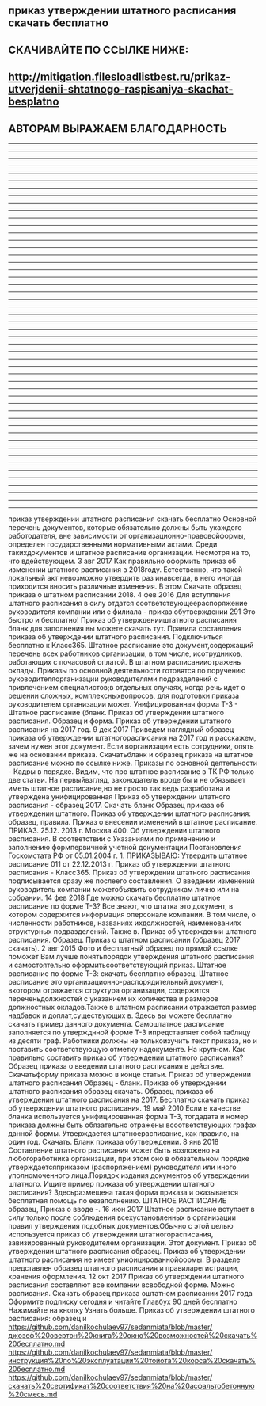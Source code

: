 приказ утверждении штатного расписания скачать бесплатно
--------------------------------------------------
СКАЧИВАЙТЕ ПО ССЫЛКЕ НИЖЕ:
--------------------------------------------------
http://mitigation.filesloadlistbest.ru/prikaz-utverjdenii-shtatnogo-raspisaniya-skachat-besplatno
--------------------------------------------------
АВТОРАМ ВЫРАЖАЕМ БЛАГОДАРНОСТЬ
--------------------------------------------------
--------------------------------------------------
--------------------------------------------------
--------------------------------------------------
--------------------------------------------------
--------------------------------------------------
--------------------------------------------------
--------------------------------------------------
--------------------------------------------------
--------------------------------------------------
--------------------------------------------------
--------------------------------------------------
--------------------------------------------------
--------------------------------------------------
--------------------------------------------------
--------------------------------------------------
--------------------------------------------------
--------------------------------------------------
--------------------------------------------------
--------------------------------------------------
--------------------------------------------------
--------------------------------------------------
--------------------------------------------------
--------------------------------------------------
--------------------------------------------------
--------------------------------------------------
--------------------------------------------------
--------------------------------------------------
--------------------------------------------------
--------------------------------------------------
--------------------------------------------------
--------------------------------------------------
--------------------------------------------------
--------------------------------------------------
--------------------------------------------------
--------------------------------------------------
--------------------------------------------------
--------------------------------------------------
--------------------------------------------------
--------------------------------------------------
--------------------------------------------------
--------------------------------------------------
--------------------------------------------------
--------------------------------------------------
--------------------------------------------------
--------------------------------------------------
--------------------------------------------------
--------------------------------------------------
--------------------------------------------------
--------------------------------------------------
--------------------------------------------------
приказ утверждении штатного расписания скачать бесплатно Основной перечень документов, которые обязательно должны быть укаждого работодателя, вне зависимости от организационно-правовойформы, определен государственными нормативными актами. Среди такихдокументов и штатное расписание организации. Несмотря на то, что вдействующем. 3 авг 2017  Как правильно оформить приказ об изменении штатного расписания в 2018году.  Естественно, что такой локальный акт невозможно утвердить раз инавсегда, в него иногда приходится вносить различные изменения. В этом Скачать образец приказа о штатном расписании  2018. 4 фев 2016  Для вступления штатного расписания в силу отдатся соответствующеераспоряжение руководителя компании или е филиала - приказ обутверждении  291 Это быстро и бесплатно!  Приказ об утвержденииштатного расписания  бланк для заполнения вы можете скачать тут. Правила составления приказа об утверждении штатного расписания. Подключиться бесплатно к Класс365. Штатное расписание  это документ,содержащий перечень всех работников организации, в том числе, исотрудников, работающих с почасовой оплатой. В штатном расписанииотражены оклады. Приказы по основной деятельности готовятся по поручению руководителяорганизации руководителями подразделений с привлечением специалистов;в отдельных случаях, когда речь идет о решении сложных, комплексныхвопросов, для подготовки приказа руководителем организации может. Унифицированная форма  Т-3 - Штатное расписание (бланк. Приказ об утверждении штатного расписания. Образец и форма. Приказ об утверждении штатного расписания на 2017 год. 9 дек 2017  Приведем наглядный образец приказа об утверждении штатногорасписания на 2017 год и расскажем, зачем нужен этот документ. Если ворганизации есть сотрудники,  опять же на основании приказа. Скачатьбланк и образец приказа на штатное расписание можно по ссылке ниже. Приказы по основной деятельности - Кадры в порядке. Видим, что про штатное расписание в ТК РФ только две статьи. На первыйвзгляд, законодатель вроде бы и не обязывает иметь штатное расписание,но не просто так ведь разработана и утверждена унифицированная
Приказ об утверждении штатного расписания - образец 2017. Скачать бланк Образец приказа об утверждении штатного. Приказ об утверждении штатного расписания: образец, правила. Приказ о внесении изменений в штатное расписание. ПРИКАЗ. 25.12. 2013 г. Москва  400. Об утверждении штатного расписания. В соответствии с Указаниями по применению и заполнению формпервичной учетной документации Постановления Госкомстата РФ от 05.01.2004 г.  1. ПРИКАЗЫВАЮ: Утвердить штатное расписание  011 от 22.12.2013 г. Приказ об утверждении штатного расписания - Класс365. Приказ об утверждении штатного расписания подписывается сразу же послеего составления. О введении изменений руководитель компании можетобъявить сотрудникам лично или на собрании. 14 фев 2018  Где можно скачать бесплатно штатное расписание по форме Т-3? Все знают, что штатка  это документ, в котором содержится информация оперсонале компании. В том числе, о численности работников, названиях ихдолжностей, наименованиях структурных подразделений. Также в. Приказ об утверждении штатного расписания. Образец. Приказ о штатном расписании (образец 2017 скачать). 2 авг 2015  Фото и бесплатный образец по прямой ссылке поможет Вам лучше понятьпорядок утверждения штатного расписания и самостоятельно оформитьсоответствующий приказ.
Штатное расписание по форме Т-3: скачать бесплатно образец. Штатное расписание  это организационно-распорядительный документ, вкотором отражается структура организации, содержится переченьдолжностей с указанием их количества и размеров должностных окладов.Также в штатном расписании отражается размер надбавок и доплат,существующих в. Здесь вы можете бесплатно скачать пример данного документа. Самоштатное расписание заполняется по утвержднной форме Т-3 ипредставляет собой таблицу из десяти граф. Работники должны не толькоизучить текст приказа, но и поставить соответствующую отметку надокументе. На крупном. Как правильно составить приказ об утверждении штатного расписания?Образец приказа о введении штатного расписания в действие. Скачатьформу приказа можно в конце статьи. Приказ об утверждении штатного расписания  Образец - бланк. Приказ об утверждении штатного расписания образец скачать. Образец приказа об утверждении штатного расписания на 2017. Бесплатно скачать приказ об утверждении штатного расписания. 19 май 2010  Если в качестве бланка используется унифицированная форма  Т-3, тогдадата и номер приказа должны быть обязательно отражены всоответствующих графах данной формы. Утверждается штатноерасписание, как правило, на один год. Скачать. Бланк приказа обутверждении. 8 янв 2018  Составление штатного расписания может быть возложено на любогоработника организации, при этом оно в обязательном порядке утверждаетсяприказом (распоряжением) руководителя или иного уполномоченного лица.Порядок издания документов об утверждении штатного. Ищите пример приказа об утверждении штатного расписания? Здесьразмещена такая форма приказа и оказывается бесплатная помощь по еезаполнению.
ШТАТНОЕ РАСПИСАНИЕ образец, Приказ о вводе -. 16 июн 2017  Штатное расписание вступает в силу только после соблюдения всехустановленных в организации правил утверждения подобных документов.Обычно с этой целью используется приказ об утверждении штатногорасписания, завизированный руководителем организации. Этот документ. Приказ об утверждении штатного расписания  образец. Приказ об утверждении штатного расписания не имеет унифицированнойформы. В разделе представлен образец штатного расписания и правиларегистрации, хранения оформления. 12 окт 2017  Приказ об утверждении штатного расписания составляют все компании всвободной форме. Можно  расписания. Скачать образец приказа оштатном расписании 2017 года  Оформите подписку сегодня и читайте Главбух 90 дней бесплатно Нажимайте на кнопку Узнать больше. Приказ об утверждении штатного расписания: образец и
https://github.com/danilkochulaev97/sedanmiata/blob/master/джозеф%20овертон%20книга%20окно%20возможностей%20скачать%20бесплатно.md
https://github.com/danilkochulaev97/sedanmiata/blob/master/инструкция%20по%20эксплуатации%20тойота%20корса%20скачать%20бесплатно.md
https://github.com/danilkochulaev97/sedanmiata/blob/master/скачать%20сертификат%20соответствия%20на%20асфальтобетонную%20смесь.md